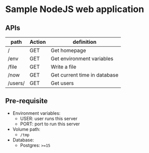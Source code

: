 # Sample NodeJS web application

## APIs
| path    | Action | definition                   |
| ------- | ------ | ---------------------------- |
| /       | GET    | Get homepage                 |
| /env    | GET    | Get environment variables    |
| /file   | GET    | Write a file                 |
| /now    | GET    | Get current time in database |
| /users/ | GET    | Get users                    |


## Pre-requisite
- Environment variables:
  - USER: user runs this server
  - PORT: port to run this server
- Volume path:
  - `/tmp`
- Database:
  - Postgres: `>=15`